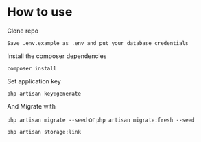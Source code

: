 # How to use
Clone repo

`Save .env.example as .env and put your database credentials`


Install the composer dependencies

`composer install`


Set application key

`php artisan key:generate`   

And Migrate with

`php artisan migrate --seed` or `php artisan migrate:fresh --seed`

 `php artisan storage:link`


